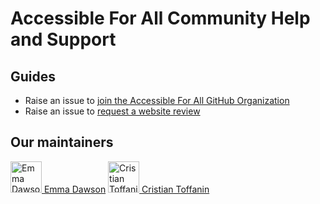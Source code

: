 # Accessible For All Community Help and Support

## Guides
- Raise an issue to [join the Accessible For All GitHub Organization](https://github.com/Finalgoal231/Support/issues/new?assignees=&labels=invite+me+to+the+organisation&template=invitation.yml&title=Please+invite+me+to+the+GitHub+Community+Organization)  
- Raise an issue to [request a website review](https://github.com/Finalgoal231/Support/issues/new?assignees=&labels=review+my+website&template=review.yml&title=Accessibility+Review)


## Our maintainers
<img src="https://github.com/emmadawsondev.png" width="50px" height="50px" alt="Emma Dawson">[  Emma Dawson](https://github.com/emmadawsondev)
<img src="https://github.com/ctoffanin.png" width="50px" height="50px" alt="Cristian Toffanin">[  Cristian Toffanin](https://github.com/ctoffanin)
